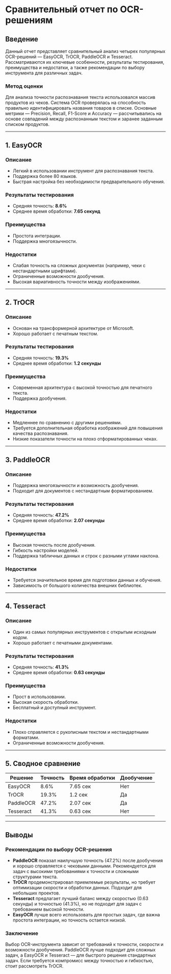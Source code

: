
# Сравнительный отчет по OCR-решениям

## Введение

Данный отчет представляет сравнительный анализ четырех популярных OCR-решений — EasyOCR, TrOCR, PaddleOCR и Tesseract. Рассматриваются их ключевые особенности, результаты тестирования, преимущества и недостатки, а также рекомендации по выбору инструмента для различных задач.

### Метод оценки

Для анализа точности распознавания текста использовался массив продуктов из чеков. Система OCR проверялась на способность правильно идентифицировать названия товаров в списке. Основные метрики — Precision, Recall, F1-Score и Accuracy — рассчитывались на основе совпадений между распознанным текстом и заранее заданным списком продуктов.

---

## 1. EasyOCR

### Описание

- Легкий в использовании инструмент для распознавания текста.
- Поддержка более 80 языков.
- Быстрая настройка без необходимости предварительного обучения.

### Результаты тестирования

- Средняя точность: **8.6%**
- Среднее время обработки: **7.65 секунд**

### Преимущества

- Простота интеграции.
- Поддержка многоязычности.

### Недостатки

- Слабая точность на сложных документах (например, чеки с нестандартными шрифтами).
- Ограниченные возможности дообучения.
- Высокая вариативность точности между изображениями.

---

## 2. TrOCR

### Описание

- Основан на трансформерной архитектуре от Microsoft.
- Хорошо работает с печатным текстом.

### Результаты тестирования

- Средняя точность: **19.3%**
- Среднее время обработки: **1.2 секунды**

### Преимущества

- Современная архитектура с высокой точностью для печатного текста.
- Поддержка дообучения.

### Недостатки

- Медленнее по сравнению с другими решениями.
- Требуется дополнительная обработка изображений для повышения качества распознавания.
- Низкие показатели точности на плохо отформатированных чеках.

---

## 3. PaddleOCR

### Описание

- Поддержка многоязычности и возможность дообучения.
- Подходит для документов с нестандартным форматированием.

### Результаты тестирования

- Средняя точность: **47.2%**
- Среднее время обработки: **2.07 секунды**

### Преимущества

- Высокая точность после дообучения.
- Гибкость настройки моделей.
- Поддержка табличных данных и строк с разными углами наклона.

### Недостатки

- Требуется значительное время для подготовки данных и обучения.
- Зависимость от большого количества внешних библиотек.

---

## 4. Tesseract

### Описание

- Один из самых популярных инструментов с открытым исходным кодом.
- Хорошо работает с печатными документами.

### Результаты тестирования

- Средняя точность: **41.3%**
- Среднее время обработки: **0.63 секунды**

### Преимущества

- Прост в использовании.
- Высокая скорость обработки.
- Бесплатный и доступный инструмент.

### Недостатки

- Плохо справляется с рукописным текстом и нестандартными форматами.
- Ограниченные возможности дообучения.

---

## 5. Сводное сравнение

| Решение   | Точность | Время обработки | Дообучение |
| --------- | -------- | --------------- | ---------- |
| EasyOCR   | 8.6%     | 7.65 сек        | Нет        |
| TrOCR     | 19.3%    | 1.2 сек         | Да         |
| PaddleOCR | 47.2%    | 2.07 сек        | Да         |
| Tesseract | 41.3%    | 0.63 сек        | Нет        |

---

## Выводы

### Рекомендации по выбору OCR-решения

- **PaddleOCR** показал наилучшую точность (47.2%) после дообучения и хорошо справляется с чековыми данными. Рекомендуется для задач с высокими требованиями к точности и сложными структурами текста.
- **TrOCR** продемонстрировал приемлемые результаты, но требует оптимизации скорости и обработки данных. Подходит для небольших проектов.
- **Tesseract** предлагает лучший баланс между скоростью (0.63 секунды) и точностью (41.3%), но не подходит для задач с требованием высокой точности.
- **EasyOCR** лучше всего использовать для простых задач, где важна простота интеграции, но точность остается низкой.

### Заключение

Выбор OCR-инструмента зависит от требований к точности, скорости и возможности дообучения. PaddleOCR лучше подходит для сложных задач, а EasyOCR и Tesseract — для быстрого решения стандартных задач. Если требуется компромисс между точностью и гибкостью, стоит рассмотреть TrOCR.
